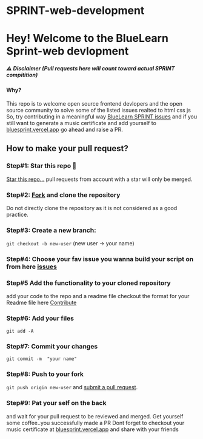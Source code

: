 # SPRINT-web-development

# Hey! Welcome to the BlueLearn Sprint-web devlopment

##### ⚠️ Disclaimer (Pull requests here will count toward actual SPRINT compitition)

#### Why?
 This repo is to welcome open source frontend devlopers and the open source community  to solve some of the listed issues realted to html css js
<br>
So, try contributing in a meaningful way [BlueLearn SPRINT issues](https://github.com/Clinify-Open-Sauce/SPRINT-web-development) and if you still want to generate a music certificate and  add yourself to [bluesprint.vercel.app](https://github.com/Clinify-Open-Sauce/SPRINT) go ahead and raise a PR.

## How to make your pull request?

### Step#1: Star this repo 🌟
[Star this repo...](https://github.com/Clinify-Open-Sauce/SPRINT-web-development/star)
pull requests from account with a star will only be merged.

### Step#2: [Fork](https://github.com/Clinify-Open-Sauce/SPRINT/star/fork) and clone the repository
Do not directly clone the repository as it is not considered as a good practice.

### Step#3: Create a new branch: 
`git checkout -b new-user` (new user -> your name)

### Step#4: Choose your fav issue you wanna build your script on from here [issues](https://github.com/Clinify-Open-Sauce/SPRINT-web-development/issues)

### Step#5 Add the functionality to your cloned repository 
add your code to the repo and a readme file checkout the format for your Readme file here [Contribute](https://github.com/Clinify-Open-Sauce/SPRINT-web-development/blob/main/CONTRIBUTE.md)

### Step#6: Add your files 
`git add -A`
### Step#7: Commit your changes 
`git commit -m  "your name"`

### Step#8: Push to your fork 
`git push origin new-user` and [submit a pull request](https://github.com/Clinify-Open-Sauce/SPRINT-web-development/compare).

### Step#9: Pat your self on the back
 and wait for your pull request to be reviewed and merged. Get yourself some coffee..you successfully made a PR
 Dont forget to checkout your music certificate at [bluesprint.vercel.app](https://bluesprint.vercel.app/) and share with your friends 


